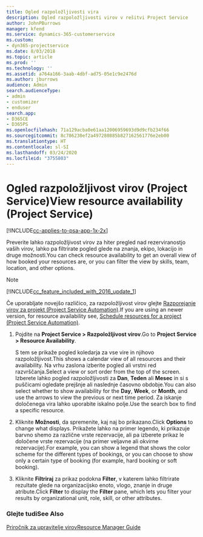 ```yaml
---
title: Ogled razpoložljivosti vira
description: Ogled razpoložljivosti virov v rešitvi Project Service
author: JohnPBurrows
manager: kfend
ms.service: dynamics-365-customerservice
ms.custom:
- dyn365-projectservice
ms.date: 8/03/2018
ms.topic: article
ms.prod: ''
ms.technology: ''
ms.assetid: a764a166-3aab-4dbf-ad75-05e1c9e2476d
ms.author: jburrows
audience: Admin
search.audienceType:
- admin
- customizer
- enduser
search.app:
- D365CE
- D365PS
ms.openlocfilehash: 71a129acba0e61aa12006959693d9d9cfb234f66
ms.sourcegitcommit: 8c786230ef2a497280885b827162561776e2eb00
ms.translationtype: HT
ms.contentlocale: sl-SI
ms.lasthandoff: 03/24/2020
ms.locfileid: "3755803"
---
```

# <a name="view-resource-availability-project-service"></a><span data-ttu-id="a336e-103">Ogled razpoložljivost virov (Project Service)</span><span class="sxs-lookup"><span data-stu-id="a336e-103">View resource availability (Project Service)</span></span>

[!INCLUDE[cc-applies-to-psa-app-1x-2x](../includes/cc-applies-to-psa-app-1x-2x.md)]

<span data-ttu-id="a336e-104">Preverite lahko razpoložljivost virov za hiter pregled nad rezerviranostjo vaših virov, lahko pa filtrirate pogled glede na znanja, ekipo, lokacijo in druge možnosti.</span><span class="sxs-lookup"><span data-stu-id="a336e-104">You can check resource availability to get an overall view of how booked your resources are, or you can filter the view by skills, team, location, and other options.</span></span>  
  
> [!NOTE]
> [!INCLUDE[cc_feature_included_with_2016_update_1](../includes/cc-feature-included-with-2016-update-1.md)]  
> 
>  <span data-ttu-id="a336e-105">Če uporabljate novejšo različico, za razpoložljivost virov glejte [Razporejanje virov za projekt (Project Service Automation)](../project-service/schedule-resources-project.md).</span><span class="sxs-lookup"><span data-stu-id="a336e-105">If you are using an newer version, for resource availability see, [Schedule resources for a project (Project Service Automation)](../project-service/schedule-resources-project.md).</span></span>  

1. <span data-ttu-id="a336e-106">Pojdite na **Project Service > Razpoložljivost virov**.</span><span class="sxs-lookup"><span data-stu-id="a336e-106">Go to **Project Service > Resource Availability**.</span></span>  

    <span data-ttu-id="a336e-107">S tem se prikaže pogled koledarja za vse vire in njihovo razpoložljivost.</span><span class="sxs-lookup"><span data-stu-id="a336e-107">This shows a calendar view of all resources and their availability.</span></span> <span data-ttu-id="a336e-108">Na vrhu zaslona izberite pogled ali vrstni red razvrščanja.</span><span class="sxs-lookup"><span data-stu-id="a336e-108">Select a view or sort order from the top of the screen.</span></span> <span data-ttu-id="a336e-109">Izberete lahko pogled razpoložljivosti za **Dan**, **Teden** ali **Mesec** in si s puščicami ogledate prejšnje ali naslednje časovno obdobje.</span><span class="sxs-lookup"><span data-stu-id="a336e-109">You can also select whether to show availability for the **Day**, **Week**, or **Month**, and use the arrows to view the previous or next time period.</span></span> <span data-ttu-id="a336e-110">Za iskanje določenega vira lahko uporabite iskalno polje.</span><span class="sxs-lookup"><span data-stu-id="a336e-110">Use the search box to find a specific resource.</span></span>  

2. <span data-ttu-id="a336e-111">Kliknite **Možnosti**, da spremenite, kaj naj bo prikazano.</span><span class="sxs-lookup"><span data-stu-id="a336e-111">Click **Options** to change what displays.</span></span> <span data-ttu-id="a336e-112">Prikažete lahko na primer legendo, ki prikazuje barvno shemo za različne vrste rezervacije, ali pa izberete prikaz le določene vrste rezervacije (na primer veljavne ali okvirne rezervacije).</span><span class="sxs-lookup"><span data-stu-id="a336e-112">For example, you can show a legend that shows the color scheme for the different types of bookings, or you can choose to show only a certain type of booking (for example, hard booking or soft booking).</span></span>  

3. <span data-ttu-id="a336e-113">Kliknite **Filtriraj** za prikaz podokna **Filter**, v katerem lahko filtrirate rezultate glede na organizacijsko enoto, vlogo, znanje in druge atribute.</span><span class="sxs-lookup"><span data-stu-id="a336e-113">Click **Filter** to display the **Filter** pane, which lets you filter your results by organizational unit, role, skill, or other attributes.</span></span>  

### <a name="see-also"></a><span data-ttu-id="a336e-114">Glejte tudi</span><span class="sxs-lookup"><span data-stu-id="a336e-114">See Also</span></span>  
 [<span data-ttu-id="a336e-115">Priročnik za upravitelje virov</span><span class="sxs-lookup"><span data-stu-id="a336e-115">Resource Manager Guide</span></span>](../project-service/resource-manager-guide.md)
